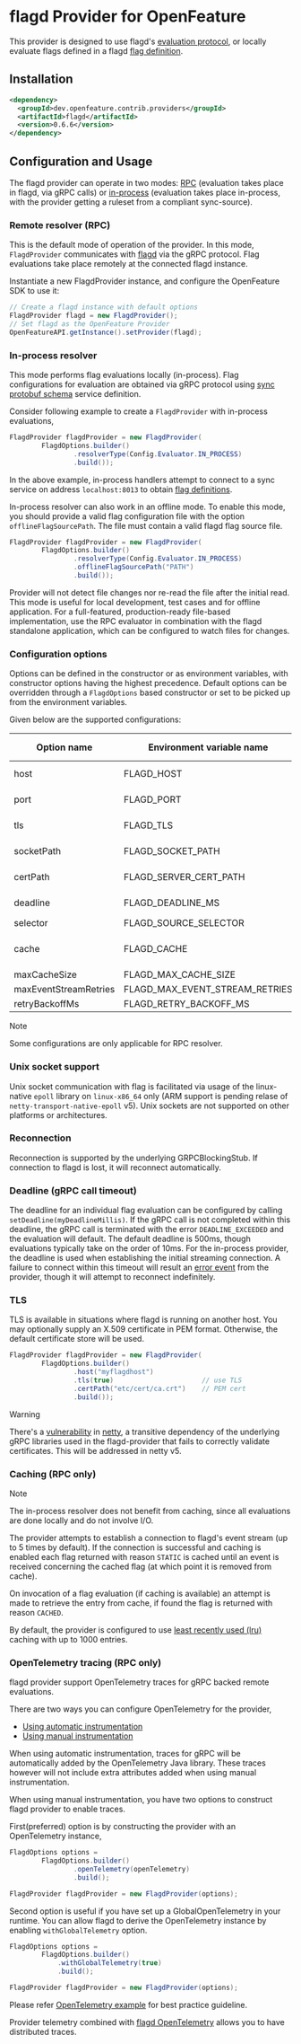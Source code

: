 # flagd Provider for OpenFeature

This provider is designed to use flagd's [evaluation protocol](https://github.com/open-feature/schemas/blob/main/protobuf/schema/v1/schema.proto), or locally evaluate flags defined in a flagd [flag definition](https://github.com/open-feature/schemas/blob/main/json/flagd-definitions.json).

## Installation
<!-- x-release-please-start-version -->
```xml
<dependency>
  <groupId>dev.openfeature.contrib.providers</groupId>
  <artifactId>flagd</artifactId>
  <version>0.6.6</version>
</dependency>
```
<!-- x-release-please-end-version -->

## Configuration and Usage

The flagd provider can operate in two modes: [RPC](#remote-resolver-rpc) (evaluation takes place in flagd, via gRPC calls) or [in-process](#in-process-resolver) (evaluation takes place in-process, with the provider getting a ruleset from a compliant sync-source).

### Remote resolver (RPC)

This is the default mode of operation of the provider. 
In this mode, `FlagdProvider` communicates with [flagd](https://github.com/open-feature/flagd) via the gRPC protocol.
Flag evaluations take place remotely at the connected flagd instance.

Instantiate a new FlagdProvider instance, and configure the OpenFeature SDK to use it:

```java
// Create a flagd instance with default options
FlagdProvider flagd = new FlagdProvider();
// Set flagd as the OpenFeature Provider
OpenFeatureAPI.getInstance().setProvider(flagd);
```

### In-process resolver

This mode performs flag evaluations locally (in-process). Flag configurations for evaluation are obtained via gRPC protocol using [sync protobuf schema](https://buf.build/open-feature/flagd/file/main:sync/v1/sync_service.proto) service definition.

Consider following example to create a `FlagdProvider` with in-process evaluations,

```java
FlagdProvider flagdProvider = new FlagdProvider(
        FlagdOptions.builder()
                .resolverType(Config.Evaluator.IN_PROCESS)
                .build());
```

In the above example, in-process handlers attempt to connect to a sync service on address `localhost:8013` to obtain [flag definitions](https://github.com/open-feature/schemas/blob/main/json/flagd-definitions.json).

In-process resolver can also work in an offline mode. To enable this mode, you should provide a valid flag configuration file with the option `offlineFlagSourcePath`.
The file must contain a valid flagd flag source file.

```java
FlagdProvider flagdProvider = new FlagdProvider(
        FlagdOptions.builder()
                .resolverType(Config.Evaluator.IN_PROCESS)
                .offlineFlagSourcePath("PATH")
                .build());
```

Provider will not detect file changes nor re-read the file after the initial read.
This mode is useful for local development, test cases and for offline application.
For a full-featured, production-ready file-based implementation, use the RPC evaluator in combination with the flagd standalone application, which can be configured to watch files for changes.

### Configuration options

Options can be defined in the constructor or as environment variables, with constructor options having the highest
precedence.
Default options can be overridden through a `FlagdOptions` based constructor or set to be picked up from the environment
variables.

Given below are the supported configurations:

| Option name           | Environment variable name      | Type & Values          | Default   | Compatible resolver |
|-----------------------|--------------------------------|------------------------|-----------|---------------------|
| host                  | FLAGD_HOST                     | String                 | localhost | RPC & in-process    |
| port                  | FLAGD_PORT                     | int                    | 8013      | RPC & in-process    |
| tls                   | FLAGD_TLS                      | boolean                | false     | RPC & in-process    |
| socketPath            | FLAGD_SOCKET_PATH              | String                 | null      | RPC & in-process    |
| certPath              | FLAGD_SERVER_CERT_PATH         | String                 | null      | RPC & in-process    |
| deadline              | FLAGD_DEADLINE_MS              | int                    | 500       | RPC & in-process    |
| selector              | FLAGD_SOURCE_SELECTOR          | String                 | null      | in-process          |
| cache                 | FLAGD_CACHE                    | String - lru, disabled | lru       | RPC                 |
| maxCacheSize          | FLAGD_MAX_CACHE_SIZE           | int                    | 1000      | RPC                 |
| maxEventStreamRetries | FLAGD_MAX_EVENT_STREAM_RETRIES | int                    | 5         | RPC                 |
| retryBackoffMs        | FLAGD_RETRY_BACKOFF_MS         | int                    | 1000      | RPC                 |

> [!NOTE]  
> Some configurations are only applicable for RPC resolver.

### Unix socket support

Unix socket communication with flag is facilitated via usage of the linux-native `epoll` library on `linux-x86_64`
only (ARM support is pending relase of `netty-transport-native-epoll` v5). Unix sockets are not supported on other
platforms or architectures.

### Reconnection

Reconnection is supported by the underlying GRPCBlockingStub. If connection to flagd is lost, it will reconnect
automatically.

### Deadline (gRPC call timeout)

The deadline for an individual flag evaluation can be configured by calling `setDeadline(myDeadlineMillis)`.
If the gRPC call is not completed within this deadline, the gRPC call is terminated with the error `DEADLINE_EXCEEDED`
and the evaluation will default.
The default deadline is 500ms, though evaluations typically take on the order of 10ms.
For the in-process provider, the deadline is used when establishing the initial streaming connection.
A failure to connect within this timeout will result an [error event](https://openfeature.dev/docs/reference/concepts/events#provider_error) from the provider, though it will attempt to reconnect indefinitely.

### TLS

TLS is available in situations where flagd is running on another host.
You may optionally supply an X.509 certificate in PEM format. Otherwise, the default certificate store will be used.

```java
FlagdProvider flagdProvider = new FlagdProvider(
        FlagdOptions.builder()
                .host("myflagdhost")
                .tls(true)                      // use TLS
                .certPath("etc/cert/ca.crt")    // PEM cert
                .build());
```

> [!WARNING]  
> There's a [vulnerability](https://security.snyk.io/vuln/SNYK-JAVA-IONETTY-1042268) in [netty](https://github.com/netty/netty), a transitive dependency of the underlying gRPC libraries used in the flagd-provider that fails to correctly validate certificates.
> This will be addressed in netty v5.

### Caching (RPC only)

> [!NOTE]  
> The in-process resolver does not benefit from caching, since all evaluations are done locally and do not involve I/O.

The provider attempts to establish a connection to flagd's event stream (up to 5 times by default).
If the connection is successful and caching is enabled each flag returned with reason `STATIC` is cached until an event is received
concerning the cached flag (at which point it is removed from cache).

On invocation of a flag evaluation (if caching is available) an attempt is made to retrieve the entry from cache, if
found the flag is returned with reason `CACHED`.

By default, the provider is configured to
use [least recently used (lru)](https://commons.apache.org/proper/commons-collections/apidocs/org/apache/commons/collections4/map/LRUMap.html)
caching with up to 1000 entries.

### OpenTelemetry tracing (RPC only)

flagd provider support OpenTelemetry traces for gRPC backed remote evaluations. 

There are two ways you can configure OpenTelemetry for the provider,

- [Using automatic instrumentation](https://opentelemetry.io/docs/instrumentation/java/automatic/)
- [Using manual instrumentation](https://opentelemetry.io/docs/instrumentation/java/manual/)

When using automatic instrumentation, traces for gRPC will be automatically added by the OpenTelemetry Java library.
These traces however will not include extra attributes added when using manual instrumentation. 

When using manual instrumentation, you have two options to construct flagd provider to enable traces.

First(preferred) option is by constructing the provider with an OpenTelemetry instance,

```java
FlagdOptions options = 
        FlagdOptions.builder()
                .openTelemetry(openTelemetry)
                .build();

FlagdProvider flagdProvider = new FlagdProvider(options);
```

Second option is useful if you have set up a GlobalOpenTelemetry in your runtime.
You can allow flagd to derive the OpenTelemetry instance by enabling `withGlobalTelemetry` option.

```java
FlagdOptions options =
        FlagdOptions.builder()
            .withGlobalTelemetry(true)
            .build();

FlagdProvider flagdProvider = new FlagdProvider(options);
```

Please refer [OpenTelemetry example](https://opentelemetry.io/docs/instrumentation/java/manual/#example) for best practice guideline.

Provider telemetry combined with [flagd OpenTelemetry](https://flagd.dev/reference/monitoring/#opentelemetry) allows you to have distributed traces.
